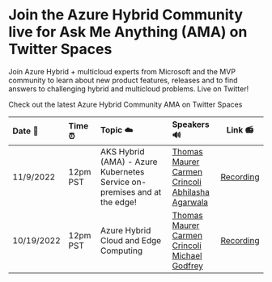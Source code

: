 # Join the Azure Hybrid Community live for Ask Me Anything (AMA) on Twitter Spaces

Join Azure Hybrid + multicloud experts from Microsoft and the MVP community to learn about new product features, releases and to find answers to challenging hybrid and multicloud problems. Live on Twitter!

Check out the latest Azure Hybrid Community AMA on Twitter Spaces

| Date 📅 | Time ⏰ | Topic ☁️ | Speakers 🔊 | Link 📻 |
|:---------------|:---------------|:---------------|:---------------|:---------------:|
| 11/9/2022 | 12pm PST | AKS Hybrid (AMA) - Azure Kubernetes Service on-premises and at the edge! | [Thomas Maurer](https://twitter.com/thomasmaurer) <br /> [Carmen Crincoli](https://twitter.com/CarmenCrincoli) <br /> [Abhilasha Agarwala](https://twitter.com/Abhilasha_msft) | [Recording](https://twitter.com/i/spaces/1vAGRAlAYVyKl)
| 10/19/2022 | 12pm PST | Azure Hybrid Cloud and Edge Computing | [Thomas Maurer](https://twitter.com/thomasmaurer) <br /> [Carmen Crincoli](https://twitter.com/CarmenCrincoli) <br /> [Michael Godfrey](https://twitter.com/mgodfre3) | [Recording](https://twitter.com/i/spaces/1OyKAVXadnyGb)
